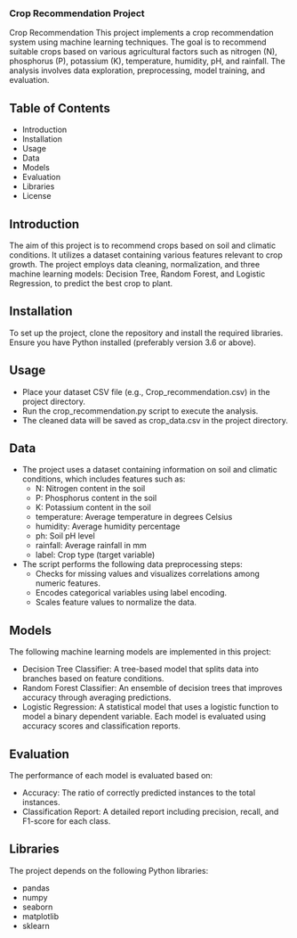 ### Crop Recommendation Project
Crop Recommendation This project implements a crop recommendation system using machine learning techniques. The goal is to recommend suitable crops based on various agricultural factors such as nitrogen (N), phosphorus (P), potassium (K), temperature, humidity, pH, and rainfall. The analysis involves data exploration, preprocessing, model training, and evaluation.
## Table of Contents
-	Introduction
-	Installation
-	Usage
-	Data
-	Models
-	Evaluation
-	Libraries
-	License
## Introduction
The aim of this project is to recommend crops based on soil and climatic conditions. It utilizes a dataset containing various features relevant to crop growth. The project employs data cleaning, normalization, and three machine learning models: Decision Tree, Random Forest, and Logistic Regression, to predict the best crop to plant.
## Installation
To set up the project, clone the repository and install the required libraries. Ensure you have Python installed (preferably version 3.6 or above).
## Usage
-	Place your dataset CSV file (e.g., Crop_recommendation.csv) in the project directory.
-	Run the crop_recommendation.py script to execute the analysis.
-	The cleaned data will be saved as crop_data.csv in the project directory.
## Data
-	The project uses a dataset containing information on soil and climatic conditions, which includes features such as:
    -	N: Nitrogen content in the soil
    -	P: Phosphorus content in the soil
    -	K: Potassium content in the soil
    -	temperature: Average temperature in degrees Celsius
    -	humidity: Average humidity percentage
    -	ph: Soil pH level
    -	rainfall: Average rainfall in mm
    -	label: Crop type (target variable)
-	The script performs the following data preprocessing steps:
    -	Checks for missing values and visualizes correlations among numeric features.
    -	Encodes categorical variables using label encoding.
    -	Scales feature values to normalize the data.
## Models 
The following machine learning models are implemented in this project:
-	Decision Tree Classifier: A tree-based model that splits data into branches based on feature conditions.
-	Random Forest Classifier: An ensemble of decision trees that improves accuracy through averaging predictions.
-	Logistic Regression: A statistical model that uses a logistic function to model a binary dependent variable.
Each model is evaluated using accuracy scores and classification reports.
## Evaluation 
The performance of each model is evaluated based on:
-	Accuracy: The ratio of correctly predicted instances to the total instances.
-	Classification Report: A detailed report including precision, recall, and F1-score for each class.
## Libraries 
The project depends on the following Python libraries:
-	pandas
-	numpy
-	seaborn
-	matplotlib
-	sklearn

